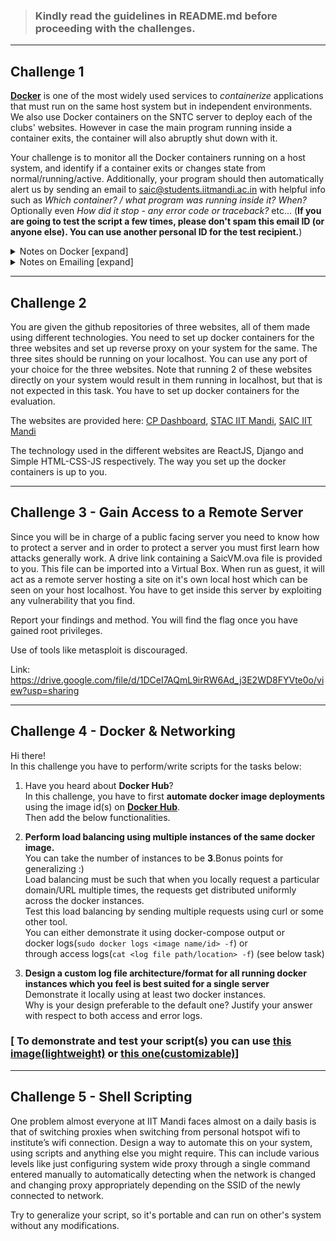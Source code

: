 >### Kindly read the guidelines in **README.md** before proceeding with the challenges.
-----------------------------------------------------
## Challenge 1

[**Docker**](https://www.docker.com/resources/what-container/) is one of the most widely used services to _containerize_ applications that must run on the same host system but in independent environments. We also use Docker containers on the SNTC server to deploy each of the clubs' websites. However in case the main program running inside a container exits, the container will also abruptly shut down with it.

Your challenge is to monitor all the Docker containers running on a host system, and identify if a container exits or changes state from normal/running/active. Additionally, your program should then automatically alert us by sending an email to saic@students.iitmandi.ac.in with helpful info such as _Which container? / what program was running inside it? When?_ Optionally even _How did it stop - any error code or traceback?_ etc...
(**If you are going to test the script a few times, please don't spam this email ID (or anyone else). You can use another personal ID for the test recipient.**)

<details>
  <summary>Notes on Docker [expand]</summary>
  If you have never heard anything about how docker works before, here are 3 questions that may help guide you - <ul>
  <li>What is an <i>Image</i> vs. <i>Container</i> ?</li>
  <li>Virtual Environment (e.g. Python's venv or anaconda) <i>vs.</i> Container (Docker etc..) <i>vs.</i> a Virtual Machine (Oracle VBox, etc...)</li>
  <li>What is a <code>Dockerfile</code> ?</li>
  </ul>
  <p>We aren't asking you to deploy any specific service/container in this problem. You can create your own Docker images of any kind, or even just pull some from the Docker Hub and run those. Maybe you insert a script that automatically exits after some time, or you can stop the container manually during testing to check if your monitoring script works.</p>
</details>

<details>
  <summary>Notes on Emailing [expand]</summary>
  You will likely need credentials of a <i>trusted</i> SMTP server/relay to send email that will actually be accepted and downloaded to any inbox. You may use any service that is publicly available. There are free accounts on some mailing services that are feasible to create, or even Gmail allows you to use its SMTP relay, with some conditions. <b>Please do not allow your credentials to be leaked or appear in the code at any time, as you will need to make your Git repository public later! They can then be misused by anyone on the internet.</b> You can record a short video of the email script working and being received in your inbox so that we can see the script in action, or, instead document how to provide the credentials so that we can use our own and test it.
</details>

-----------------------------------------------------
## Challenge 2
You are given the github repositories of three websites, all of them made using different technologies. You need to set up docker containers for the three websites and set up reverse proxy on your system for the same. The three sites should be running on your localhost. You can use any port of your choice for the three websites. Note that running 2 of these websites directly on your system would result in them running in localhost, but that is not expected in this task. You have to set up docker containers for the evaluation.

The websites are provided here: [CP Dashboard](https://github.com/KamandPrompt/CP-Dashboard), [STAC IIT Mandi](https://github.com/STAC-IITMandi/STAC-IITMandi.github.io), [SAIC IIT Mandi](https://github.com/KamandPrompt/SAIC-Website)

The technology used in the different websites are ReactJS, Django and Simple HTML-CSS-JS respectively. The way you set up the docker containers is up to you.

-----------------------------------------------------
## Challenge 3 - Gain Access to a Remote Server

Since you will be in charge of a public facing server you need to know how to protect a server and in order to protect a server you must first learn how attacks generally work. A drive link containing a SaicVM.ova file is provided to you. This file can be imported into a Virtual Box. When run as guest, it will act as a remote server hosting a site on it's own local host which can be seen on your host localhost. You have to get inside this server by exploiting any vulnerability that you find.

Report your findings and method. You will find the flag once you have gained root privileges.

Use of tools like metasploit is discouraged.

Link: https://drive.google.com/file/d/1DCeI7AQmL9irRW6Ad_j3E2WD8FYVte0o/view?usp=sharing

-----------------------------------------------------
## Challenge 4 - Docker & Networking

Hi there!<br>
In this challenge you have to perform/write scripts for the tasks below:<br>
1. Have you heard about **Docker Hub**?<br>
In this challenge, you have to first **automate docker image deployments** using the image id(s) on [**Docker Hub**](https://hub.docker.com/search?q=).<br>
Then add the below functionalities.

2. **Perform load balancing using multiple instances of the same docker image.**<br>
You can take the number of instances to be **3**.Bonus points for generalizing :)<br>
Load balancing must be such that when you locally request a particular domain/URL multiple times, the requests get distributed uniformly across the docker instances.<br>
Test this load balancing by sending multiple requests using curl or some other tool.<br>
You can either demonstrate it using docker-compose output or <br>
docker logs(`sudo docker logs <image name/id> -f`) or <br>
through access logs(`cat <log file path/location> -f`) (see below task)<br>

3. **Design a custom log file architecture/format for all running docker instances which you feel is best suited for a single server**<br>
Demonstrate it locally using at least two docker instances.<br>
Why is your design preferable to the default one? Justify your answer with respect to both access and error logs.<br>
### [ To demonstrate and test your script(s) you can use [this image(lightweight)](https://hub.docker.com/r/metavinayak/matrix) or [this one(customizable)](https://hub.docker.com/r/metavinayak/matrix-custom)]

-----------------------------------------------------
## Challenge 5 - Shell Scripting

One problem almost everyone at IIT Mandi faces almost on a daily basis is that of switching proxies when switching from personal hotspot wifi to institute’s wifi connection. Design a way to automate this on your system, using scripts and anything else you might require. This can include various levels like just configuring system wide proxy through a single command entered manually to automatically detecting when the network is changed and changing proxy appropriately depending on the SSID of the newly connected to network.

Try to generalize your script, so it's portable and can run on other's system without any modifications.
